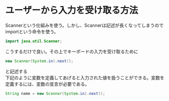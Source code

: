 # ユーザーから入力を受け取る方法
Scannerという仕組みを使う。しかし、Scannerは記述が長くなってしまうのでimportという命令を使う。
```java
import java.util.Scanner;
```
こうするだけで良い。その上でキーボードの入力を受け取るために
```java
new Scanner(System.in).next();
```
と記述する<br>
下記のように変数を定義してあげると入力された値を扱うことができる。変数を定義するには、変数の宣言が必要である。
```java
String name = new Scanner(System.in).next();
```
